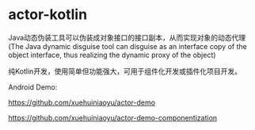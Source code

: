 # actor-kotlin
Java动态伪装工具可以伪装成对象接口的接口副本，从而实现对象的动态代理(The Java dynamic disguise tool can disguise as an interface copy of the object interface, thus realizing the dynamic proxy of the object)


纯Kotlin开发，使用简单但功能强大，可用于组件化开发或插件化项目开发。

Android Demo: 

https://github.com/xuehuiniaoyu/actor-demo

https://github.com/xuehuiniaoyu/actor-demo-componentization
